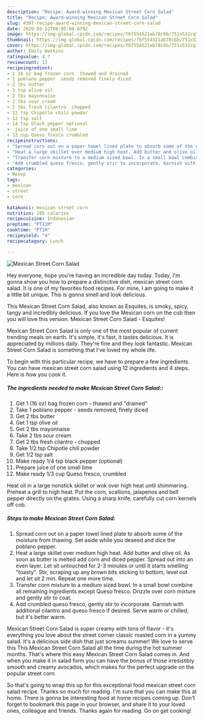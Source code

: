 ```yaml
---
description: "Recipe: Award-winning Mexican Street Corn Salad"
title: "Recipe: Award-winning Mexican Street Corn Salad"
slug: 4307-recipe-award-winning-mexican-street-corn-salad
date: 2020-05-12T08:05:04.679Z
image: https://img-global.cpcdn.com/recipes/f6f554521ab78c6b/751x532cq70/mexican-street-corn-salad-recipe-main-photo.jpg
thumbnail: https://img-global.cpcdn.com/recipes/f6f554521ab78c6b/751x532cq70/mexican-street-corn-salad-recipe-main-photo.jpg
cover: https://img-global.cpcdn.com/recipes/f6f554521ab78c6b/751x532cq70/mexican-street-corn-salad-recipe-main-photo.jpg
author: Emily Watkins
ratingvalue: 4.7
reviewcount: 13
recipeingredient:
- 1 16 oz bag frozen corn  thawed and drained
- 1 poblano pepper  seeds removed finely diced
- 2 tbs butter
- 1 tsp olive oil
- 2 tbs mayonnaise
- 2 tbs sour cream
- 2 tbs fresh cilantro  chopped
- 12 tsp Chipotle chili powder
- 12 tsp salt
- 14 tsp black pepper optional
-  juice of one small lime
- 13 cup Queso fresco crumbled
recipeinstructions:
- "Spread corn out on a paper towel lined plate to absorb some of the moisture from thawing. Set aside while you deseed and dice the poblano pepper."
- "Heat a large skillet over medium high heat. Add butter and olive oil. As soon as butter is melted add corn and diced pepper. Spread out into an even layer. Let sit untouched for 2-3 minutes or until it starts smelling &#34;toasty&#34;. Stir, scraping up any brown bits sticking to bottom, level out and let sit 2 min. Repeat one more time."
- "Transfer corn mixture to a medium sized bowl. In a small bowl combine all remaining ingredients except Queso fresco. Drizzle over corn mixture and gently stir to coat."
- "Add crumbled queso fresco, gently stir to incorporate. Garnish with additional cilantro and queso fresco if desired. Serve warm or chilled, but it&#39;s better warm."
categories:
- Resep
tags:
- mexican
- street
- corn

katakunci: mexican street corn
nutrition: 285 calories
recipecuisine: Indonesian
preptime: "PT11M"
cooktime: "PT1H"
recipeyield: "4"
recipecategory: Lunch

---
```



![Mexican Street Corn Salad](https://img-global.cpcdn.com/recipes/f6f554521ab78c6b/751x532cq70/mexican-street-corn-salad-recipe-main-photo.jpg)

Hey everyone, hope you're having an incredible day today. Today, I'm gonna show you how to prepare a distinctive dish, mexican street corn salad. It is one of my favorites food recipes. For mine, I am going to make it a little bit unique. This is gonna smell and look delicious.

This Mexican Street Corn Salad, also known as Esquites, is smoky, spicy, tangy and incredibly delicious. If you love the Mexican corn on the cob then you will love this version. Mexican Street Corn Salad - Esquites!

Mexican Street Corn Salad is only one of the most popular of current trending meals on earth. It's simple, it's fast, it tastes delicious. It is appreciated by millions daily. They're fine and they look fantastic. Mexican Street Corn Salad is something that I've loved my whole life.


To begin with this particular recipe, we have to prepare a few ingredients. You can have mexican street corn salad using 12 ingredients and 4 steps. Here is how you cook it.

##### The ingredients needed to make Mexican Street Corn Salad::

1. Get 1 (16 oz) bag frozen corn - thawed and &#34;drained&#34;
1. Take 1 poblano pepper - seeds removed, finely diced
1. Get 2 tbs butter
1. Get 1 tsp olive oil
1. Get 2 tbs mayonnaise
1. Take 2 tbs sour cream
1. Get 2 tbs fresh cilantro - chopped
1. Take 1/2 tsp Chipotle chili powder
1. Get 1/2 tsp salt
1. Make ready 1/4 tsp black pepper (optional)
1. Prepare  juice of one small lime
1. Make ready 1/3 cup Queso fresco, crumbled


Heat oil in a large nonstick skillet or wok over high heat until shimmering. Preheat a grill to high heat. Put the corn, scallions, jalapenos and bell pepper directly on the grates. Using a sharp knife, carefully cut corn kernels off cob. 

##### Steps to make Mexican Street Corn Salad:

1. Spread corn out on a paper towel lined plate to absorb some of the moisture from thawing. Set aside while you deseed and dice the poblano pepper.
1. Heat a large skillet over medium high heat. Add butter and olive oil. As soon as butter is melted add corn and diced pepper. Spread out into an even layer. Let sit untouched for 2-3 minutes or until it starts smelling &#34;toasty&#34;. Stir, scraping up any brown bits sticking to bottom, level out and let sit 2 min. Repeat one more time.
1. Transfer corn mixture to a medium sized bowl. In a small bowl combine all remaining ingredients except Queso fresco. Drizzle over corn mixture and gently stir to coat.
1. Add crumbled queso fresco, gently stir to incorporate. Garnish with additional cilantro and queso fresco if desired. Serve warm or chilled, but it&#39;s better warm.


Mexican Street Corn Salad is super creamy with tons of flavor - it&#39;s everything you love about the street corner classic roasted corn in a yummy salad. It&#39;s a delicious side dish that just screams summer! We love to serve this This Mexican Street Corn Salad all the time during the hot summer months. That&#39;s where this easy Mexican Street Corn Salad comes in. And when you make it in salad form you can have the bonus of those irresistibly smooth and creamy avocados, which makes for the perfect upgrade on the popular street corn. 

So that's going to wrap this up for this exceptional food mexican street corn salad recipe. Thanks so much for reading. I'm sure that you can make this at home. There is gonna be interesting food at home recipes coming up. Don't forget to bookmark this page in your browser, and share it to your loved ones, colleague and friends. Thanks again for reading. Go on get cooking!
